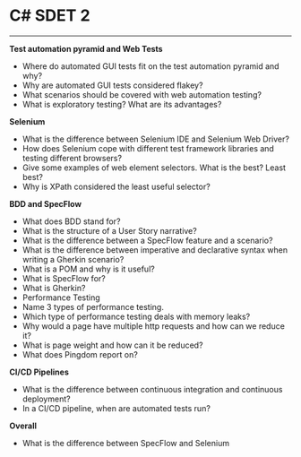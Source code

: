 # C# SDET 2

 

------

**Test automation pyramid and Web Tests**

- Where do automated GUI tests fit on the test automation pyramid and why?
- Why are automated GUI tests considered flakey?
- What scenarios should be covered with web automation testing?
- What is exploratory testing? What are its advantages?

 

**Selenium**

- What is the difference between Selenium IDE and Selenium Web Driver?
- How does Selenium cope with different test framework libraries and testing different browsers?
- Give some examples of web element selectors. What is the best? Least best?
- Why is XPath considered the least useful selector?

 

**BDD and SpecFlow**

- What does BDD stand for?
- What is the structure of a User Story narrative?
- What is the difference between a SpecFlow feature and a scenario?
- What is the difference between imperative and declarative syntax when writing a Gherkin scenario?
- What is a POM and why is it useful?
- What is SpecFlow for?
- What is Gherkin?
- Performance Testing
- Name 3 types of performance testing.
- Which type of performance testing deals with memory leaks?
- Why would a page have multiple http requests and how can we reduce it?
- What is page weight and how can it be reduced?
- What does Pingdom report on?

 

**CI/CD Pipelines**

- What is the difference between continuous integration and continuous deployment?
- In a CI/CD pipeline, when are automated tests run?

 

**Overall**

- What is the difference between SpecFlow and Selenium